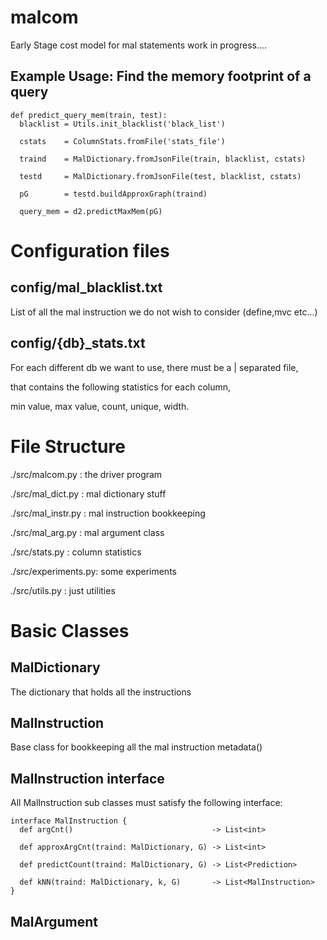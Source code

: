 # malcom
Early Stage cost model for mal statements
work in progress....

## Example Usage: Find the memory footprint of a query

```
def predict_query_mem(train, test):
  blacklist = Utils.init_blacklist('black_list')

  cstats    = ColumnStats.fromFile('stats_file')

  traind    = MalDictionary.fromJsonFile(train, blacklist, cstats)

  testd     = MalDictionary.fromJsonFile(test, blacklist, cstats)

  pG        = testd.buildApproxGraph(traind)

  query_mem = d2.predictMaxMem(pG)
```


# Configuration files

## config/mal_blacklist.txt
List of all the mal instruction we do not wish to consider (define,mvc etc...)

## config/{db}_stats.txt
For each different db we want to use, there must be a | separated file,

that contains the following statistics for each column,

min value, max value, count, unique, width.

# File Structure
./src/malcom.py     : the driver program

./src/mal_dict.py   : mal dictionary stuff

./src/mal_instr.py  : mal instruction bookkeeping

./src/mal_arg.py    : mal argument class

./src/stats.py      : column statistics

./src/experiments.py: some experiments

./src/utils.py      : just utilities

# Basic Classes

## MalDictionary
The dictionary that holds all the instructions


## MalInstruction
Base class for bookkeeping all the mal instruction metadata()

## MalInstruction interface
All MalInstruction sub classes must satisfy the following interface:

```
interface MalInstruction {
  def argCnt()                               -> List<int>

  def approxArgCnt(traind: MalDictionary, G) -> List<int>

  def predictCount(traind: MalDictionary, G) -> List<Prediction>

  def kNN(traind: MalDictionary, k, G)       -> List<MalInstruction>
}
```

## MalArgument
